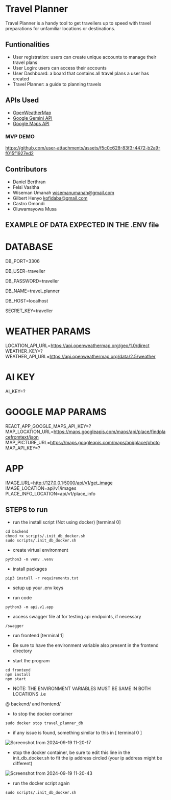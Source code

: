 # Travel Planner

Travel Planner is a handy tool to get travellers up to speed with travel preparations for unfamiliar locations or destinations.

## Funtionalities
- User registration: users can create unique accounts to manage their travel plans
- User Login: users can access their accounts
- User Dashboard: a board that contains all travel plans a user has created
- Travel Planner: a guide to planning travels

## APIs Used
  - [OpenWeatherMap](https://openweathermap.org/)
  - [Google Gemini API](https://ai.google.dev/)
  - [Google Maps API](https://developers.google.com/maps/documentation)

### MVP DEMO

https://github.com/user-attachments/assets/f5c0c628-83f3-4472-b2a9-f015f1927ed2


  
 
  ## Contributors
  - Daniel Berthran
  - Felsi Vasitha
  - Wiseman Umanah <wisemanumanah@gmail.com>
  - Gilbert Henyo <kofidaba@gmail.com>
  - Castro Omondi
  - Oluwamayowa Musa


## EXAMPLE OF DATA EXPECTED IN THE .ENV file

# DATABASE

DB_PORT=3306

DB_USER=traveller

DB_PASSWORD=traveller

DB_NAME=travel_planner

DB_HOST=localhost

SECRET_KEY=traveller

# WEATHER PARAMS
LOCATION_API_URL=https://api.openweathermap.org/geo/1.0/direct
WEATHER_KEY=?
WEATHER_API_URL=https://api.openweathermap.org/data/2.5/weather

# AI KEY
AI_KEY=?

# GOOGLE MAP PARAMS
REACT_APP_GOOGLE_MAPS_API_KEY=?
MAP_LOCATION_URL=https://maps.googleapis.com/maps/api/place/findplacefromtext/json
MAP_PICTURE_URL=https://maps.googleapis.com/maps/api/place/photo
MAP_API_KEY=?

# APP
IMAGE_URL=http://127.0.0.1:5000/api/v1/get_image
IMAGE_LOCATION=api/v1/images
PLACE_INFO_LOCATION=api/v1/place_info

## STEPS to run 

- run the install script (Not using docker) [terminal 0]
```
cd backend
chmod +x scripts/.init_db_docker.sh
sudo scripts/.init_db_docker.sh
```

- create virtual environment

`python3 -m venv .venv`

- install packages

`pip3 install -r requirements.txt`

- setup up your .env keys

- run code

`python3 -m api.v1.app`

- access swagger file at for testing api endpoints, if necessary

`/swagger`


- run frontend [terminal 1]

- Be sure to have the environment variable also present in the frontend directory

- start the program

```
cd frontend
npm install
npm start
```


- NOTE: THE ENVIRONMENT VARIABLES MUST BE SAME IN BOTH LOCATIONS .i.e

@ backend/ and frontend/

- to stop the docker container

`sudo docker stop travel_planner_db`

- if any issue is found, something similar to this in [ terminal 0 ]

![Screenshot from 2024-09-19 11-20-17](https://github.com/user-attachments/assets/e69859e3-9b99-4752-8bcf-993605630fdf)

- stop the docker container, be sure to edit this line in the init_db_docker.sh to fit the ip address circled (your ip address might be different)

![Screenshot from 2024-09-19 11-20-43](https://github.com/user-attachments/assets/b2641cb3-6c09-428a-83e6-4d3e1480a812)

- run the docker script again 

`sudo scripts/.init_db_docker.sh`

